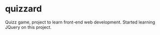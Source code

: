# quizzard
Quizz game, project to learn front-end web development.
Started learning JQuery on this project.
